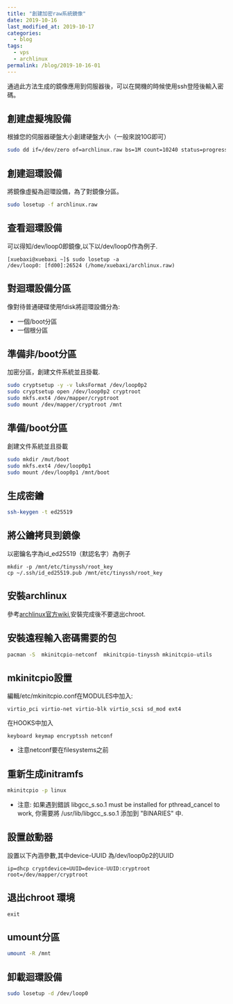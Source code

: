 ```yaml
---
title: "創建加密raw系統鏡像"
date: 2019-10-16
last_modified_at: 2019-10-17
categories:
  - blog
tags:
  - vps
  - archlinux
permalink: /blog/2019-10-16-01
---
```

通過此方法生成的鏡像應用到伺服器後，可以在開機的時候使用ssh登陸後輸入密碼。
## 創建虛擬塊設備
根據您的伺服器硬盤大小創建硬盤大小（一般來說10G即可）
```sh
sudo dd if=/dev/zero of=archlinux.raw bs=1M count=10240 status=progress #創建10G大小的鏡像
```

## 創建迴環設備
將鏡像虛擬為迴環設備，為了對鏡像分區。
```sh
sudo losetup -f archlinux.raw
```
## 查看迴環設備
可以得知/dev/loop0即鏡像,以下以/dev/loop0作為例子.
```console
[xuebaxi@xuebaxi ~]$ sudo losetup -a
/dev/loop0: [fd00]:26524 (/home/xuebaxi/archlinux.raw)
```

## 對迴環設備分區
像對待普通硬碟使用fdisk將迴環設備分為:
- 一個/boot分區
- 一個根分區

## 準備非/boot分區
加密分區，創建文件系統並且掛載.
```sh
sudo cryptsetup -y -v luksFormat /dev/loop0p2
sudo cryptsetup open /dev/loop0p2 cryptroot
sudo mkfs.ext4 /dev/mapper/cryptroot
sudo mount /dev/mapper/cryptroot /mnt
```

## 準備/boot分區
創建文件系統並且掛載
```sh
sudo mkdir /mut/boot
sudo mkfs.ext4 /dev/loop0p1
sudo mount /dev/loop0p1 /mnt/boot
```

## 生成密鑰
```sh
ssh-keygen -t ed25519
```

## 將公鑰拷貝到鏡像
以密鑰名字為id_ed25519（默認名字）為例子
```
mkdir -p /mnt/etc/tinyssh/root_key
cp ~/.ssh/id_ed25519.pub /mnt/etc/tinyssh/root_key
```

## 安裝archlinux
參考[archlinux官方wiki](https://wiki.archlinux.org/index.php/Install_from_existing_Linux),安裝完成後不要退出chroot.

## 安裝遠程輸入密碼需要的包
```sh
pacman -S  mkinitcpio-netconf  mkinitcpio-tinyssh mkinitcpio-utils
```

## mkinitcpio設置
編輯/etc/mkinitcpio.conf在MODULES中加入:
```
virtio_pci virtio-net virtio-blk virtio_scsi sd_mod ext4
```
在HOOKS中加入
```
keyboard keymap encryptssh netconf
```
* 注意netconf要在filesystems之前

## 重新生成initramfs
```sh
mkinitcpio -p linux
```
* 注意: 如果遇到錯誤 libgcc_s.so.1 must be installed for pthread_cancel to work, 你需要將 /usr/lib/libgcc_s.so.1 添加到 "BINARIES" 中.

## 設置啟動器
設置以下內涵參數,其中device-UUID 為/dev/loop0p2的UUID
```
ip=dhcp cryptdevice=UUID=device-UUID:cryptroot root=/dev/mapper/cryptroot
```

## 退出chroot 環境
```
exit
```

## umount分區
```sh
umount -R /mnt
```

## 卸載迴環設備
```sh
sudo losetup -d /dev/loop0
```

